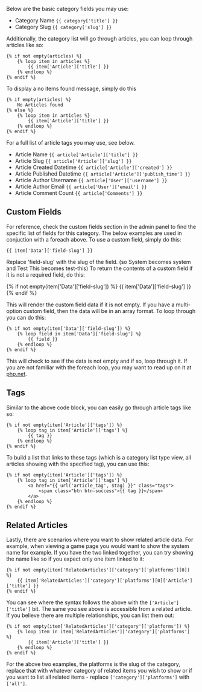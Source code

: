 Below are the basic category fields you may use:

* Category Name `{{ category['title'] }} `
* Category Slug `{{ category['slug'] }} `

Additionally, the category list will go through articles, you can loop through articles like so:

    {% if not empty(articles) %}
        {% loop item in articles %}
            {{ item['Article']['title'] }}
        {% endloop %}
    {% endif %}

To display a no items found message, simply do this

    {% if empty(articles) %}
        No Articles found
    {% else %}
        {% loop item in articles %}
            {{ item['Article']['title'] }}
        {% endloop %}
    {% endif %}

For a full list of article tags you may use, see below.

* Article Name `{{ article['Article']['title'] }} `
* Article Slug `{{ article['Article']['slug'] }} `
* Article Created Datetime `{{ article['Article']['created'] }} `
* Article Published Datetime `{{ article['Article']['publish_time'] }} `
* Article Author Username `{{ article['User']['username'] }} `
* Article Author Email `{{ article['User']['email'] }} `
* Article Comment Count `{{ article['Comments'] }} `

Custom Fields
-------------

For reference, check the custom fields section in the admin panel to find the specific list of fields for this category. The below examples are used in conjuction with a foreach above.
To use a custom field, simply do this:

`{{ item['Data']['field-slug'] }}`

Replace 'field-slug' with the slug of the field. (so System becomes system and Test This becomes test-this) To return the contents of a custom field if it is not a required field, do this:

{% if not empty(item['Data']['field-slug']) %}
    {{ item['Data']['field-slug'] }}
{% endif %}

This will render the custom field data if it is not empty. If you have a multi-option custom field, then the data will be in an array format. To loop through you can do this:

    {% if not empty(item['Data']['field-slug']) %}
        {% loop field in item['Data']['field-slug'] %}
            {{ field }}
        {% endloop %}
    {% endif %}

This will check to see if the data is not empty and if so, loop through it. If you are not familiar with the foreach loop, you may want to read up on it at [php.net](http://www.php.net/manual/en/control-structures.foreach.php).

Tags
----

Similar to the above code block, you can easily go through article tags like so:

    {% if not empty(item['Article']['tags']) %}
        {% loop tag in item['Article']['tags'] %}
            {{ tag }}
        {% endloop %}
    {% endif %}

To build a list that links to these tags (which is a category list type view, all articles showing with the specified tag), you can use this:

    {% if not empty(item['Article']['tags']) %}
        {% loop tag in item['Article']['tags'] %}
            <a href="{{ url('article_tag', $tag) }}" class="tags">
                <span class="btn btn-success">{{ tag }}</span>
            </a>
        {% endloop %}
    {% endif %}

Related Articles
----------------

Lastly, there are scenarios where you want to show related article data. For example, when viewing a game page you would want to show the system name for example.
If you have the two linked together, you can try showing the name like so if you expect only one item linked to it:

    {% if not empty(item['RelatedArticles']['category']['platforms'][0]) %}
        {{ item['RelatedArticles']['category']['platforms'][0]['Article']['title'] }}
    {% endif %}

You can see where the syntax follows the above with the `['Article']['title']` bit. The same you see above is accessible from a related article. If you believe there are multiple
relationships, you can list them out:

    {% if not empty(item['RelatedArticles']['category']['platforms']) %}
        {% loop item in item['RelatedArticles']['category']['platforms'] %}
            {{ item['Article']['title'] }}
        {% endloop %}
    {% endif %}

For the above two examples, the platforms is the slug of the category, replace that with whatever category of related items you wish to show or if you want to list all related items -
replace `['category']['platforms']` with `['all']`.